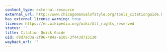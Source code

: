 ```yaml
---
content_type: external-resource
external_url: http://www.chicagomanualofstyle.org/tools_citationguide.html
has_external_license_warning: true
license: https://en.wikipedia.org/wiki/All_rights_reserved
status: ''
title: Citation Quick Guide
uid: d9d7ad3a-2f96-484a-a105-3f443d715130
wayback_url: ''
---
```

